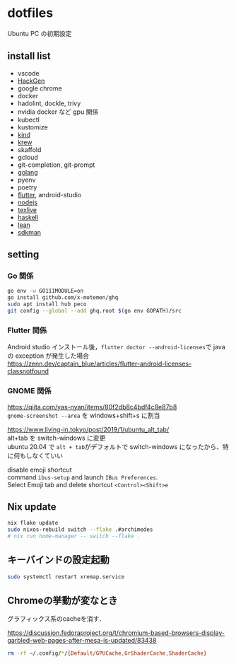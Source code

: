 # dotfiles

Ubuntu PC の初期設定

## install list

- vscode
- [HackGen](https://github.com/yuru7/HackGen)
- google chrome
- docker
- hadolint, dockle, trivy
- nvidia docker など gpu 関係
- kubectl
- kustomize
- [kind](https://kind.sigs.k8s.io/docs/user/quick-start/#installation)
- [krew](https://krew.sigs.k8s.io/docs/user-guide/setup/install/)
- skaffold
- gcloud
- git-completion, git-prompt
- [golang](https://go.dev/doc/install)
- pyenv
- poetry
- [flutter](https://flutter.dev/docs/get-started/install/linux), android-studio
- [nodejs](https://volta.sh/)
- [texlive](https://texwiki.texjp.org/?Linux)
- [haskell](https://www.haskell.org/downloads/)
- [lean](https://leanprover.github.io/lean4/doc/quickstart.html)
- [sdkman](https://sdkman.io/)

## setting

### Go 関係

```sh
go env -w GO111MODULE=on
go install github.com/x-motemen/ghq
sudo apt install hub peco
git config --global --add ghq.root $(go env GOPATH)/src
```

### Flutter 関係

Android studio インストール後，`flutter doctor --android-licenses`で java の exception が発生した場合  
<https://zenn.dev/captain_blue/articles/flutter-android-licenses-classnotfound>

### GNOME 関係

<https://qiita.com/yas-nyan/items/80f2db8c4bdf4c8e87b8>  
`gnome-screenshot --area`
を windows+shift+s に割当

<https://www.living-in.tokyo/post/2019/1/ubuntu_alt_tab/>  
alt+tab を switch-windows に変更  
ubuntu 20.04 で `alt + tab`がデフォルトで switch-windows になったから、特に何もしなくていい

disable emoji shortcut  
command `ibus-setup` and launch `IBus Preferences`.  
Select Emoji tab and delete shortcut `<Control><Shift>e`

## Nix update

```sh
nix flake update
sudo nixos-rebuild switch --flake .#archimedes
# nix run home-manager -- switch --flake .
```

## キーバインドの設定起動

```sh
sudo systemctl restart xremap.service
```

## Chromeの挙動が変なとき

グラフィックス系のcacheを消す．

<https://discussion.fedoraproject.org/t/chromium-based-browsers-display-garbled-web-pages-after-mesa-is-updated/83438>

```sh
rm -rf ~/.config/*/{Default/GPUCache,GrShaderCache,ShaderCache}
```
